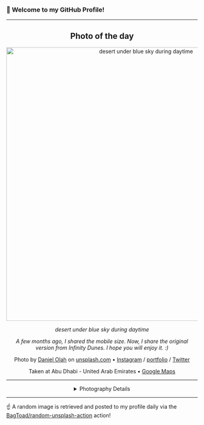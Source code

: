 ### 👋 Welcome to my GitHub Profile!

----
<div align="center">

## Photo of the day
  
  <a href="https://unsplash.com/photos/desert-under-blue-sky-during-daytime-6KQETG8J-zI"><img width="720" src="https://images.unsplash.com/photo-1581610186406-5f6e9f9edbc1?crop=entropy&cs=tinysrgb&fit=max&fm=jpg&ixid=M3w1OTQ0OTd8MHwxfHJhbmRvbXx8fHx8fHx8fDE3NDI3MTAxMjh8&ixlib=rb-4.0.3&q=80&w=1080" alt="desert under blue sky during daytime"></a>
  
  <em>desert under blue sky during daytime</em>
  
  <em>A few months ago, I shared the mobile size. Now, I share the original version from Infinity Dunes. I hope you will enjoy it. :)</em>

  Photo by [Daniel Olah](https://linktr.ee/Danesduet) on [unsplash.com](https://unsplash.com/) • [Instagram](https://instagram.com/danesduet) / [portfolio](https://linktr.ee/Danesduet) / [Twitter](https://twitter.com/danesduet)
  
  Taken at Abu Dhabi - United Arab Emirates • [Google Maps](https://www.google.com/maps/search/?api=1&query=24.453884,54.3773438)
  
  ---
  
<details>
<summary>Photography Details</summary>
  
| Parameter     | Value |
| ------------- | ----- |
| Camera Model  | NIKON D800 |
| Exposure Time | null |
| Aperture      | null |
| Focal Length  | null |
| ISO           | null |
| Location      | Abu Dhabi - United Arab Emirates (United Arab Emirates) |
| Coordinates   | Latitude 24.453884, Longitude 54.3773438 |

</details>

</div>

----

☝️ A random image is retrieved and posted to my profile daily via the [BagToad/random-unsplash-action](https://github.com/BagToad/random-unsplash-action) action!
